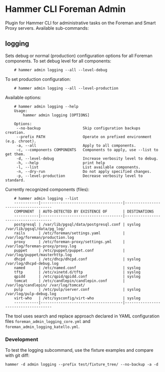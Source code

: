 # Hammer CLI Foreman Admin

Plugin for Hammer CLI for administrative tasks on the Foreman and Smart Proxy
servers. Available sub-commands:

## logging

Sets debug or normal (production) configuration options for all Foreman
components. To set debug level for all components:

		# hammer admin logging --all --level-debug

To set production configuration:

		# hammer admin logging --all --level-production

Available options:

		# hammer admin logging --help
		Usage:
			hammer admin logging [OPTIONS]

		Options:
		 --no-backup                   Skip configuration backups creation.
		 --prefix PATH                 Operate on prefixed environment (e.g. chroot).
		 -a, --all                     Apply to all components.
		 -c, --components COMPONENTS   Components to apply, use --list to get them.
		 -d, --level-debug             Increase verbosity level to debug.
		 -h, --help                    print help
		 -l, --list                    List available components.
		 -n, --dry-run                 Do not apply specified changes.
		 -p, --level-production        Decrease verbosity level to standard.

Currently recognized components (files):

		# hammer admin logging --list
		-----------|-------------------------------------|-------------------------------------
		COMPONENT  | AUTO-DETECTED BY EXISTENCE OF       | DESTINATIONS                        
		-----------|-------------------------------------|-------------------------------------
		postgresql | /var/lib/pgsql/data/postgresql.conf | syslog /var/lib/pgsql/data/pg_log/  
		rails      | /etc/foreman/settings.yaml          | /var/log/foreman/production.log     
		proxy      | /etc/foreman-proxy/settings.yml     | /var/log/foreman-proxy/proxy.log    
		puppet     | /etc/puppet/puppet.conf             | /var/log/puppet/masterhttp.log      
		dhcpd      | /etc/dhcp/dhcpd.conf                | syslog /var/log/dhcpd-debug.log     
		named      | /etc/named.conf                     | syslog                              
		tftp       | /etc/xinetd.d/tftp                  | syslog                              
		qpidd      | /etc/qpid/qpidd.conf                | syslog                              
		tomcat     | /etc/candlepin/candlepin.conf       | /var/log/candlepin/ /var/log/tomcat/
		pulp       | /etc/pulp/server.conf               | syslog /var/log/pulp-debug.log      
		virt-who   | /etc/sysconfig/virt-who             | syslog                              
		-----------|-------------------------------------|-------------------------------------

The tool uses search and replace approach declared in YAML configuration files
`foreman_admin_logging_core.yml` and `foreman_admin_logging_katello.yml`.

### Development

To test the logging subcommand, use the fixture examples and compare with git
diff:

    hammer -d admin logging --prefix test/fixture_tree/ --no-backup -a -d
